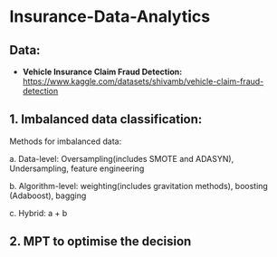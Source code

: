 # Insurance-Data-Analytics

## Data: 
- **Vehicle Insurance Claim Fraud Detection:** https://www.kaggle.com/datasets/shivamb/vehicle-claim-fraud-detection
## 1. Imbalanced data classification:
   Methods for imbalanced data:
   
   a. Data-level: Oversampling(includes SMOTE and ADASYN), Undersampling, feature engineering
   
   b. Algorithm-level: weighting(includes gravitation methods), boosting (Adaboost), bagging
   
   c. Hybrid: a + b

## 2. MPT to optimise the decision
